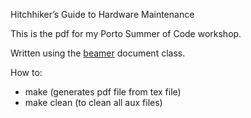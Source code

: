 Hitchhiker’s Guide to Hardware Maintenance

This is the pdf for my Porto Summer of Code workshop.

Written using the [beamer](https://en.wikipedia.org/wiki/Beamer_(LaTeX)) document class.

How to:
  - make (generates pdf file from tex file)
  - make clean (to clean all aux files)
